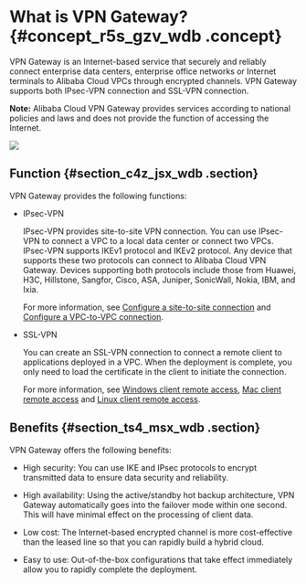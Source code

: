 # What is VPN Gateway? {#concept_r5s_gzv_wdb .concept}

VPN Gateway is an Internet-based service that securely and reliably connect enterprise data centers, enterprise office networks or Internet terminals to Alibaba Cloud VPCs through encrypted channels. VPN Gateway supports both IPsec-VPN connection and SSL-VPN connection.

**Note:** Alibaba Cloud VPN Gateway provides services according to national policies and laws and does not provide the function of accessing the Internet.

![](http://static-aliyun-doc.oss-cn-hangzhou.aliyuncs.com/assets/img/13346/15401912166217_en-US.png)

## Function {#section_c4z_jsx_wdb .section}

VPN Gateway provides the following functions:

-   IPsec-VPN

    IPsec-VPN provides site-to-site VPN connection. You can use IPsec-VPN to connect a VPC to a local data center or connect two VPCs. IPsec-VPN supports IKEv1 protocol and IKEv2 protocol. Any device that supports these two protocols can connect to Alibaba Cloud VPN Gateway. Devices supporting both protocols include those from Huawei, H3C, Hillstone, Sangfor, Cisco, ASA, Juniper, SonicWall, Nokia, IBM, and Ixia.

    For more information, see [Configure a site-to-site connection](https://help.aliyun.com/document_detail/65072.html) and [Configure a VPC-to-VPC connection](https://help.aliyun.com/document_detail/65073.html).

-   SSL-VPN

    You can create an SSL-VPN connection to connect a remote client to applications deployed in a VPC. When the deployment is complete, you only need to load the certificate in the client to initiate the connection.

    For more information, see [Windows client remote access](https://help.aliyun.com/document_detail/64994.html), [Mac client remote access](https://help.aliyun.com/document_detail/65068.html) and [Linux client remote access](https://help.aliyun.com/document_detail/65075.html).


## Benefits {#section_ts4_msx_wdb .section}

VPN Gateway offers the following benefits:

-   High security: You can use IKE and IPsec protocols to encrypt transmitted data to ensure data security and reliability.

-   High availability: Using the active/standby hot backup architecture, VPN Gateway automatically goes into the failover mode within one second. This will have minimal effect on the processing of client data.

-   Low cost: The Internet-based encrypted channel is more cost-effective than the leased line so that you can rapidly build a hybrid cloud.

-   Easy to use: Out-of-the-box configurations that take effect immediately allow you to rapidly complete the deployment.


